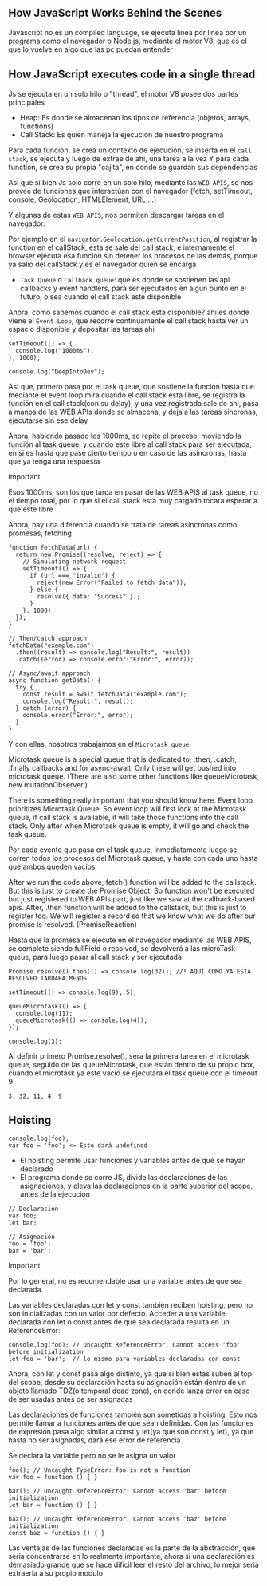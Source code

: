 ## How JavaScript Works Behind the Scenes

Javascript no es un compiled language, se ejecuta linea por linea por un programa como el navegador o Node.js, mediante el motor V8, que es el que lo vuelve en algo que las pc puedan entender

## How JavaScript executes code in a single thread

Js se ejecuta en un solo hilo o "thread", el motor V8 posee dos partes principales

- Heap: Es donde se almacenan los tipos de referencia (objetos, arrays, functions)
- Call Stack: Es quien maneja la ejecución de nuestro programa

Para cada función, se crea un contexto de ejecución, se inserta en el `call stack`, se ejecuta y luego de extrae de ahi, una tarea a la vez
Y para cada function, se crea su propia "cajita", en donde se guardan sus dependencias

Asi que si bien Js solo corre en un solo hilo, mediante las `WEB APIS`, se nos provee de funciones que interactúan con el navegador (fetch, setTimeout, console, Geolocation, HTMLElement, URL ...)

Y algunas de estas `WEB APIS`, nos permiten descargar tareas en el navegador.

Por ejemplo en el `navigator.Geolocation.getCurrentPosition`, al registrar la function en el callStack, esta se sale del call stack, e internamente el browser ejecuta esa función sin detener los procesos de las demás, porque ya salio del callStack y es el navegador quien se encarga

- `Task Queue` o `Callback queue`: que es donde se sostienen las api callbacks y event handlers, para ser ejecutados en algún punto en el futuro, o sea cuando el call stack este disponible

Ahora, como sabemos cuando el call stack esta disponible? ahi es donde viene el `Event Loop`, que recorre continuamente el call stack hasta ver un espacio disponible y depositar las tareas ahi

```
setTimeout(() => {
  console.log("1000ms");
}, 1000);

console.log("DeepIntoDev");
```

Asi que, primero pasa por el task queue, que sostiene la función hasta que mediante el event loop mira cuando el call stack esta libre, se registra la función en el call stack(con su delay), y una vez registrada sale de ahi, pasa a manos de las WEB APIs donde se almacena, y deja a las tareas síncronas, ejecutarse sin ese delay

Ahora, habiendo pasado los 1000ms, se repite el proceso, moviendo la función al task queue, y cuando este libre al call stack para ser ejecutada, en si es hasta que pase cierto tiempo o en caso de las asíncronas, hasta que ya tenga una respuesta

> [!IMPORTANT]
> Esos 1000ms, son los que tarda en pasar de las WEB APIS al task queue, no el tiempo total, por lo que si el call stack esta muy cargado tocara esperar a que este libre

Ahora, hay una diferencia cuando se trata de tareas asíncronas como promesas, fetching

```
function fetchData(url) {
  return new Promise((resolve, reject) => {
    // Simulating network request
    setTimeout(() => {
      if (url === "invalid") {
        reject(new Error("Failed to fetch data"));
      } else {
        resolve({ data: "Success" });
      }
    }, 1000);
  });
}

// Then/catch approach
fetchData("example.com")
  .then((result) => console.log("Result:", result))
  .catch((error) => console.error("Error:", error));

// Async/await approach
async function getData() {
  try {
    const result = await fetchData("example.com");
    console.log("Result:", result);
  } catch (error) {
    console.error("Error:", error);
  }
}
```

Y con ellas, nosotros trabajamos en el `Microtask queue`

Microtask queue is a special queue that is dedicated to; .then, .catch, .finally callbacks and for async-await. Only these will get pushed into microtask queue. (There are also some other functions like queueMicrotask, new mutationObserver.)

There is something really important that you should know here. Event loop prioritizes Microtask Queue! So event loop will first look at the Microtask queue, if call stack is available, it will take those functions into the call stack. Only after when Microtask queue is empty, it will go and check the task queue.

Por cada evento que pasa en el task queue, inmediatamente luego se corren todos los procesos del Microtask queue, y hasta con cada uno hasta que ambos queden vacíos

After we run the code above, fetch() function will be added to the callstack. But this is just to create the Promise Object. So function won't be executed but just registered to WEB APIs part, just like we saw at the callback-based apis. After, .then function will be added to the callstack, but this is just to register too. We will register a record so that we know what we do after our promise is resolved. (PromiseReaction)

Hasta que la promesa se ejecute en el navegador mediante las WEB APIS, se complete siendo fullField o resolved, se devolverá a las microTask queue, para luego pasar al call stack y ser ejecutada

```
Promise.resolve().then(() => console.log(32)); //! AQUÍ COMO YA ESTA RESOLVED TARDARA MENOS

setTimeout(() => console.log(9), 5);

queueMicrotask(() => {
  console.log(11);
  queueMicrotask(() => console.log(4));
});

console.log(3);
```

Al definir primero Promise.resolve(), sera la primera tarea en el microtask queue, seguido de las queueMicrotask, que están dentro de su propio box, cuando el microtask ya este vació se ejecutara el task queue con el timeout 9

```
3, 32, 11, 4, 9
```

## Hoisting

```
console.log(foo);
var foo = 'foo'; <= Esto dará undefined
```

- El hoisting permite usar funciones y variables antes de que se hayan declarado
- El programa donde se corre JS, divide las declaraciones de las asignaciones, y eleva las declaraciones en la parte superior del scope, antes de la ejecución

```
// Declaracion
var foo;
let bar;

// Asignacion
foo = 'foo';
bar = 'bar';
```

> [!IMPORTANT]
> Por lo general, no es recomendable usar una variable antes de que sea declarada.

Las variables declaradas con let y const también reciben hoisting, pero no son inicializadas con un valor por defecto. Acceder a una variable declarada con let o const antes de que sea declarada resulta en un ReferenceError:

```
console.log(foo); // Uncaught ReferenceError: Cannot access 'foo' before initialization
let foo = 'bar';  // lo mismo para variables declaradas con const
```

Ahora, con let y const pasa algo distinto, ya que si bien estas suben al top del scope, desde su declaración hasta su asignación están dentro de un objeto llamado TDZ(o temporal dead zone), en donde lanza error en caso de ser usadas antes de ser asignadas

Las declaraciones de funciones también son sometidas a hoisting. Esto nos permite llamar a funciones antes de que sean definidas.
Con las funciones de expresión pasa algo similar a const y let(ya que son const y let), ya que hasta no ser asignadas, dará ese error de referencia

Se declara la variable pero no se le asigna un valor

```
foo(); // Uncaught TypeError: foo is not a function
var foo = function () { }

bar(); // Uncaught ReferenceError: Cannot access 'bar' before initialization
let bar = function () { }

baz(); // Uncaught ReferenceError: Cannot access 'baz' before initialization
const baz = function () { }
```

Las ventajas de las funciones declaradas es la parte de la abstracción, que seria concentrarse en lo realmente importante, ahora si una declaración es demasiado grande que se hace difícil leer el resto del archivo, lo mejor seria extraerla a su propio modulo
